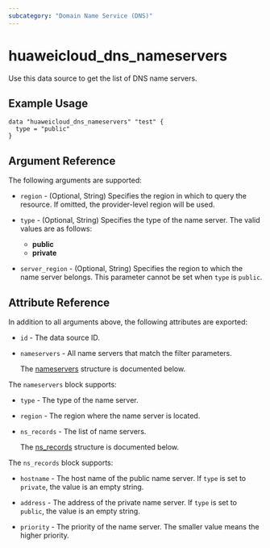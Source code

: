 ```yaml
---
subcategory: "Domain Name Service (DNS)"
---
```


# huaweicloud_dns_nameservers

Use this data source to get the list of DNS name servers.

## Example Usage

```hcl
data "huaweicloud_dns_nameservers" "test" {
  type = "public"
}
```

## Argument Reference

The following arguments are supported:

* `region` - (Optional, String) Specifies the region in which to query the resource.
  If omitted, the provider-level region will be used.

* `type` - (Optional, String) Specifies the type of the name server.
  The valid values are as follows:
   + **public**
   + **private**

* `server_region` - (Optional, String) Specifies the region to which the name server belongs.
  This parameter cannot be set when `type` is `public`.

## Attribute Reference

In addition to all arguments above, the following attributes are exported:

* `id` - The data source ID.

* `nameservers` - All name servers that match the filter parameters.

  The [nameservers](#nameservers_struct) structure is documented below.

<a name="nameservers_struct"></a>
The `nameservers` block supports:

* `type` - The type of the name server.

* `region` - The region where the name server is located.

* `ns_records` - The list of name servers.

  The [ns_records](#nameservers_ns_records_struct) structure is documented below.

<a name="nameservers_ns_records_struct"></a>
The `ns_records` block supports:

* `hostname` - The host name of the public name server.
  If `type` is set to `private`, the value is an empty string.

* `address` - The  address of the private name server.
  If `type` is set to `public`, the value is an empty string.

* `priority` - The priority of  the name server.
  The smaller value means the higher priority.
